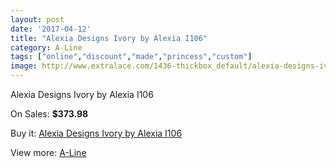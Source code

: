 ```yaml
---
layout: post
date: '2017-04-12'
title: "Alexia Designs Ivory by Alexia I106"
category: A-Line
tags: ["online","discount","made","princess","custom"]
image: http://www.extralace.com/1436-thickbox_default/alexia-designs-ivory-by-alexia-i106.jpg
---
```

Alexia Designs Ivory by Alexia I106

On Sales: **$373.98**
<a href="https://www.extralace.com/a-line/678-alexia-designs-ivory-by-alexia-i106.html"><amp-img layout="responsive" width="600" height="600" src="//www.extralace.com/1436-thickbox_default/alexia-designs-ivory-by-alexia-i106.jpg" alt="Alexia Designs Ivory by Alexia I106 0" /></a>
<a href="https://www.extralace.com/a-line/678-alexia-designs-ivory-by-alexia-i106.html"><amp-img layout="responsive" width="600" height="600" src="//www.extralace.com/1437-thickbox_default/alexia-designs-ivory-by-alexia-i106.jpg" alt="Alexia Designs Ivory by Alexia I106 1" /></a>

Buy it: [Alexia Designs Ivory by Alexia I106](https://www.extralace.com/a-line/678-alexia-designs-ivory-by-alexia-i106.html "Alexia Designs Ivory by Alexia I106")

View more: [A-Line](https://www.extralace.com/2-a-line "A-Line")